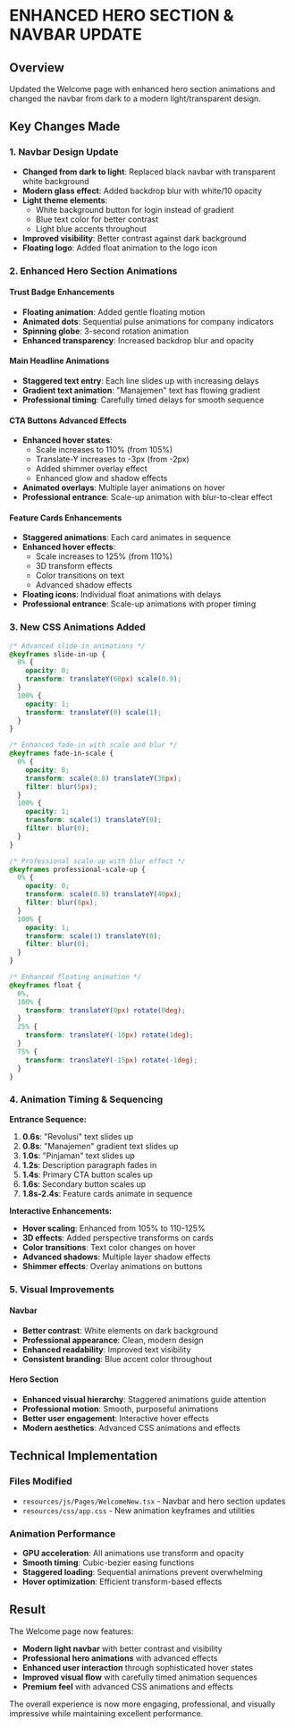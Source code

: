 # ENHANCED HERO SECTION & NAVBAR UPDATE

## Overview

Updated the Welcome page with enhanced hero section animations and changed the navbar from dark to a modern light/transparent design.

## Key Changes Made

### 1. Navbar Design Update

- **Changed from dark to light**: Replaced black navbar with transparent white background
- **Modern glass effect**: Added backdrop blur with white/10 opacity
- **Light theme elements**:
  - White background button for login instead of gradient
  - Blue text color for better contrast
  - Light blue accents throughout
- **Improved visibility**: Better contrast against dark background
- **Floating logo**: Added float animation to the logo icon

### 2. Enhanced Hero Section Animations

#### Trust Badge Enhancements

- **Floating animation**: Added gentle floating motion
- **Animated dots**: Sequential pulse animations for company indicators
- **Spinning globe**: 3-second rotation animation
- **Enhanced transparency**: Increased backdrop blur and opacity

#### Main Headline Animations

- **Staggered text entry**: Each line slides up with increasing delays
- **Gradient text animation**: "Manajemen" text has flowing gradient
- **Professional timing**: Carefully timed delays for smooth sequence

#### CTA Buttons Advanced Effects

- **Enhanced hover states**:
  - Scale increases to 110% (from 105%)
  - Translate-Y increases to -3px (from -2px)
  - Added shimmer overlay effect
  - Enhanced glow and shadow effects
- **Animated overlays**: Multiple layer animations on hover
- **Professional entrance**: Scale-up animation with blur-to-clear effect

#### Feature Cards Enhancements

- **Staggered animations**: Each card animates in sequence
- **Enhanced hover effects**:
  - Scale increases to 125% (from 110%)
  - 3D transform effects
  - Color transitions on text
  - Advanced shadow effects
- **Floating icons**: Individual float animations with delays
- **Professional entrance**: Scale-up animations with proper timing

### 3. New CSS Animations Added

```css
/* Advanced slide-in animations */
@keyframes slide-in-up {
  0% {
    opacity: 0;
    transform: translateY(60px) scale(0.9);
  }
  100% {
    opacity: 1;
    transform: translateY(0) scale(1);
  }
}

/* Enhanced fade-in with scale and blur */
@keyframes fade-in-scale {
  0% {
    opacity: 0;
    transform: scale(0.8) translateY(30px);
    filter: blur(5px);
  }
  100% {
    opacity: 1;
    transform: scale(1) translateY(0);
    filter: blur(0);
  }
}

/* Professional scale-up with blur effect */
@keyframes professional-scale-up {
  0% {
    opacity: 0;
    transform: scale(0.8) translateY(40px);
    filter: blur(8px);
  }
  100% {
    opacity: 1;
    transform: scale(1) translateY(0);
    filter: blur(0);
  }
}

/* Enhanced floating animation */
@keyframes float {
  0%,
  100% {
    transform: translateY(0px) rotate(0deg);
  }
  25% {
    transform: translateY(-10px) rotate(1deg);
  }
  75% {
    transform: translateY(-15px) rotate(-1deg);
  }
}
```

### 4. Animation Timing & Sequencing

**Entrance Sequence:**

1. **0.6s**: "Revolusi" text slides up
2. **0.8s**: "Manajemen" gradient text slides up
3. **1.0s**: "Pinjaman" text slides up
4. **1.2s**: Description paragraph fades in
5. **1.4s**: Primary CTA button scales up
6. **1.6s**: Secondary button scales up
7. **1.8s-2.4s**: Feature cards animate in sequence

**Interactive Enhancements:**

- **Hover scaling**: Enhanced from 105% to 110-125%
- **3D effects**: Added perspective transforms on cards
- **Color transitions**: Text color changes on hover
- **Advanced shadows**: Multiple layer shadow effects
- **Shimmer effects**: Overlay animations on buttons

### 5. Visual Improvements

#### Navbar

- **Better contrast**: White elements on dark background
- **Professional appearance**: Clean, modern design
- **Enhanced readability**: Improved text visibility
- **Consistent branding**: Blue accent color throughout

#### Hero Section

- **Enhanced visual hierarchy**: Staggered animations guide attention
- **Professional motion**: Smooth, purposeful animations
- **Better user engagement**: Interactive hover effects
- **Modern aesthetics**: Advanced CSS animations and effects

## Technical Implementation

### Files Modified

- `resources/js/Pages/WelcomeNew.tsx` - Navbar and hero section updates
- `resources/css/app.css` - New animation keyframes and utilities

### Animation Performance

- **GPU acceleration**: All animations use transform and opacity
- **Smooth timing**: Cubic-bezier easing functions
- **Staggered loading**: Sequential animations prevent overwhelming
- **Hover optimization**: Efficient transform-based effects

## Result

The Welcome page now features:

- **Modern light navbar** with better contrast and visibility
- **Professional hero animations** with advanced effects
- **Enhanced user interaction** through sophisticated hover states
- **Improved visual flow** with carefully timed animation sequences
- **Premium feel** with advanced CSS animations and effects

The overall experience is now more engaging, professional, and visually impressive while maintaining excellent performance.
